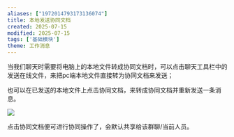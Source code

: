 ```yaml
---
aliases: ["1972014793173136074"]
title: 本地发送协同文档
created: 2025-07-15
modified: 2025-07-15
tags: ['基础模块']
theme: 工作消息
---
```


当我们聊天时需要将电脑上的本地文件转成协同文档时，可以点击聊天工具栏中的发送在线文件，来把pc端本地文件直接转为协同文档来发送；

也可以在已发送的本地文件上点击协同文档，来转成协同文档并重新发送一条消息。

![](https://myhelpdoc.oss-cn-heyuan.aliyuncs.com/mdimages/9c6264623a6d76a041806d1d60a1363e.jpg)

点击协同文档便可进行协同操作了，会默认共享给该群聊/当前人员。

